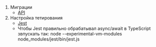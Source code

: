 1. Миграции
   - [API](https://knexjs.org/guide/migrations.html#migration-api)
2. Настройка тетирования
   - [Jest](https://faun.pub/how-to-setupyour-typescript-app-test-environmentwith-jest-b41c481a2c)
   - Чтобы Jest правильно обрабатывал async/await в TypeScript звпускать так: node --experimental-vm-modules node_modules/jest/bin/jest.js 
   